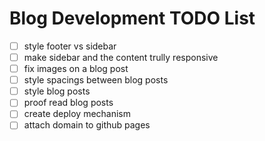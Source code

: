 # Blog Development TODO List

- [ ] style footer vs sidebar
- [ ] make sidebar and the content trully responsive
- [ ] fix images on a blog post
- [ ] style spacings between blog posts
- [ ] style blog posts
- [ ] proof read blog posts
- [ ] create deploy mechanism
- [ ] attach domain to github pages
